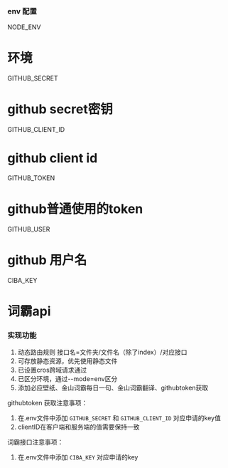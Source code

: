 ### env 配置

NODE_ENV
# 环境
GITHUB_SECRET
# github secret密钥
GITHUB_CLIENT_ID
# github client id
GITHUB_TOKEN
# github普通使用的token
GITHUB_USER
# github 用户名
CIBA_KEY
# 词霸api


### 实现功能
1. 动态路由规则
接口名=文件夹/文件名（除了index）/对应接口
2. 可存放静态资源，优先使用静态文件
3. 已设置cros跨域请求通过
4. 已区分环境，通过--mode=env区分
5. 添加必应壁纸、金山词霸每日一句、金山词霸翻译、githubtoken获取



githubtoken 获取注意事项：
1. 在.env文件中添加 `GITHUB_SECRET` 和 `GITHUB_CLIENT_ID` 对应申请的key值
2. clientID在客户端和服务端的值需要保持一致

词霸接口注意事项：
1. 在.env文件中添加 `CIBA_KEY` 对应申请的key